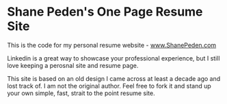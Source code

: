 # Shane Peden's One Page Resume Site
This is the code for my personal resume website - www.ShanePeden.com

Linkedin is a great way to showcase your professional experience, but I still love keeping a perosnal site and resume page.

This site is based on an old design I came across at least a decade ago and lost track of. I am not the original author. Feel free to fork it and stand up your own simple, fast, strait to the point resume site.
